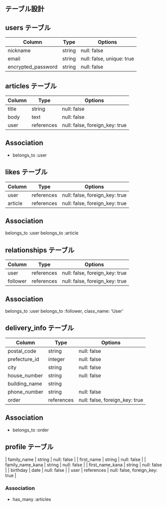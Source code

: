 ## テーブル設計

## users テーブル

| Column              | Type      | Options                   |
| --------------------| --------- | ------------------------- |
| nickname            | string    | null: false               |
| email               | string    | null: false, unique: true |
| encrypted_password  | string    | null: false               |


## articles テーブル

| Column           | Type         | Options                        |
| ---------------- | ------       | -----------                    |
| title            | string       | null: false                    |
| body             | text         | null: false                    |
| user             | references   | null: false, foreign_key: true |

## Association
- belongs_to :user


## likes テーブル

| Column           | Type         | Options                        |
| ---------------- | ------       | -----------                    |
| user             | references   | null: false, foreign_key: true |
| article          | references   | null: false, foreign_key: true |

## Association
  belongs_to :user
  belongs_to :article


## relationships テーブル

| Column           | Type         | Options                        |
| ---------------- | ------       | -----------                    |
| user             | references   | null: false, foreign_key: true |
| follower         | references   | null: false, foreign_key: true |

## Association
  belongs_to :user
  belongs_to :follower, class_name: 'User'





## delivery_info テーブル

| Column           | Type         | Options                        |
| ---------------- | ------       | -----------                    |
| postal_code      | string       | null: false                    |
| prefecture_id    | integer      | null: false                    |
| city             | string       | null: false                    |
| house_number     | string       | null: false                    |
| building_name    | string       |                                |
| phone_number     | string       | null: false                    |
| order            | references   | null: false, foreign_key: true |

## Association
- belongs_to :order



## profile テーブル
| family_name         | string       | null: false                    |
| first_name          | string       | null: false                    |
| family_name_kana    | string       | null: false                    |
| first_name_kana     | string       | null: false                    |
| birthday            | date         | null: false                    |
| user                | references   | null: false, foreign_key: true |

### Association
- has_many :articles